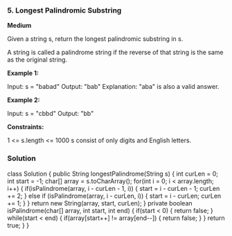 
###  5. Longest Palindromic Substring

   **Medium**

Given a string s, return the longest palindromic substring in s.

A string is called a palindrome string if the reverse of that string is the same as the original string.

**Example 1:**

Input: s = "babad"
Output: "bab"
Explanation: "aba" is also a valid answer.


**Example 2:**

Input: s = "cbbd"
Output: "bb"
 

**Constraints:**

1 <= s.length <= 1000
s consist of only digits and English letters.



### Solution

class Solution {
    public String longestPalindrome(String s) {
        int curLen = 0;
        int start = -1;
        char[] array = s.toCharArray();
        for(int i = 0; i < array.length; i++) {
            if(isPalindrome(array, i - curLen - 1, i)) {
                start = i - curLen - 1;
                curLen += 2;
            } else if (isPalindrome(array, i - curLen, i)) {
                start = i - curLen;
                curLen += 1;
            }
        }
        return new String(array, start, curLen);
    }
    private boolean isPalindrome(char[] array, int start, int end) {
        if(start < 0) {
            return false;
        }
        while(start < end) {
            if(array[start++] != array[end--]) {
                return false;
            }
        }
        return true;
    }
}


